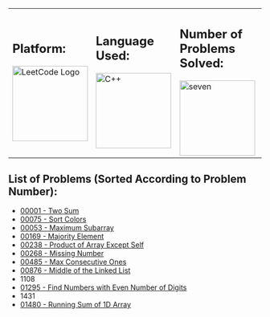 <table width="100%">
  <tr>
    <td>
      
## Platform: 
<img src="https://cdn.cdo.mit.edu/wp-content/uploads/sites/67/2021/01/0_zuhXdNAIUoxEem4-.png" alt="LeetCode Logo" height="150">

</td>
<td>

## Language Used: 
<img src="https://i.pinimg.com/originals/99/f8/87/99f887833c475448723d3c9ac16c179b.png" alt="C++" width="150" height="150"/> 

</td>

<td>

## Number of Problems Solved:
<img src="https://media.giphy.com/media/26gsjCWitFy3euTeM/giphy.gif" alt="seven" height="150"/>
</td>
</tr>
</table>

## List of Problems (Sorted According to Problem Number): 

- [00001 - Two Sum](https://github.com/pooja-gera/Leetcode-Solutions-CPP/blob/main/00001-TwoSum)
- [00075 - Sort Colors](https://github.com/pooja-gera/Leetcode-Solutions-CPP/blob/main/00075-SortColors.cpp)
- [00053 - Maximum Subarray](https://github.com/pooja-gera/Leetcode-Solutions-CPP/blob/main/00053-MaximumSubarray.cpp)
- [00169 - Majority Element](https://github.com/pooja-gera/Leetcode-Solutions-CPP/blob/main/00169-MajorityElement.cpp)
- [00238 - Product of Array Except Self](https://github.com/pooja-gera/Leetcode-Solutions-CPP/blob/main/00238-ProductOfArrayExceptSelf.cpp)
- [00268 - Missing Number](https://github.com/pooja-gera/Leetcode-Solutions-CPP/blob/main/00268-MissingNumber.cpp)
- [00485 - Max Consecutive Ones](https://github.com/pooja-gera/Leetcode-Solutions-CPP/blob/main/00485-MaxConsecutiveOnes.cpp)
- [00876 - Middle of the Linked List](https://github.com/pooja-gera/Leetcode-Solutions-CPP/blob/main/00876-MiddleOfTheLinkedList.cpp)
- 1108
- [01295 - Find Numbers with Even Number of Digits](https://github.com/pooja-gera/Leetcode-Solutions-CPP/blob/main/01295-FindNumbersWithEvenNumberOfDigits.cpp)
- 1431
- [01480 - Running Sum of 1D Array](https://github.com/pooja-gera/Leetcode-Solutions-CPP/blob/main/01480-RunningSumOf1DArray.cpp)
